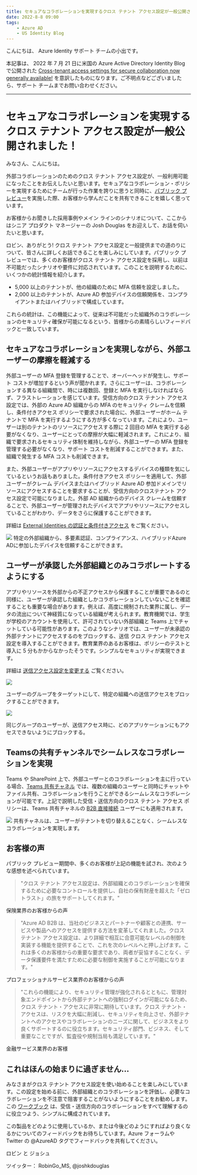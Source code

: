 ```yaml
---
title: セキュアなコラボレーションを実現するクロス テナント アクセス設定が一般公開されました！
date: 2022-8-8 09:00
tags:
    - Azure AD
    - US Identity Blog
---
```


こんにちは、 Azure Identity サポート チームの小出です。

本記事は、 2022 年 7 月 21 日に米国の Azure Active Directory Identity Blog で公開された [Cross-tenant access settings for secure collaboration now generally available!](https://techcommunity.microsoft.com/t5/microsoft-entra-azure-ad-blog/cross-tenant-access-settings-for-secure-collaboration-now/ba-p/3575844) を意訳したものになります。ご不明点などございましたら、サポート チームまでお問い合わせください。

---

# セキュアなコラボレーションを実現するクロス テナント アクセス設定が一般公開されました！


みなさん、こんにちは。 

外部コラボレーションのためのクロス テナント アクセス設定が、一般利用可能になったことをお伝えしたいと思います。セキュアなコラボレーション・ポリシーを実現するためにチームが行った作業を誇りに思うと同時に、[パブリック プレビュー](https://techcommunity.microsoft.com/t5/microsoft-entra-azure-ad-blog/collaborate-more-securely-with-new-cross-tenant-access-settings/ba-p/2147077)を実施した際、お客様から学んだことを共有できることを嬉しく思っています。

お客様からお聞きした採用事例やメイン ラインのシナリオについて、ここからはシニア プロダクト マネージャーの Josh Douglas をお迎えして、お話を伺いたいと思います。

ロビン、ありがとう! クロス テナント アクセス設定と一般提供までの道のりについて、皆さんに詳しくお話できることを楽しみにしています。パブリック プレビューでは、多くのお客様がクロス テナント アクセス設定を採用し、以前は不可能だったシナリオや要件に対応されています。このことを説明するために、いくつかの統計情報を紹介します。

- 5,000 以上のテナントが、他の組織のために MFA 信頼を設定しました。
- 2,000 以上のテナントが、Azure AD 参加デバイスの信頼関係を、コンプライアントまたはハイブリッドで構成しています。

これらの統計は、この機能によって、従来は不可能だった組織外のコラボレーションのセキュリティ確保が可能になるという、皆様からの素晴らしいフィードバックと一致しています。


## セキュアなコラボレーションを実現しながら、外部ユーザーの摩擦を軽減する 

外部ユーザーの MFA 登録を管理することで、オーバーヘッドが発生し、サポート コストが増加するという声が聞かれます。さらにユーザーは、コラボレーションする異なる組織間で、時には複数回、登録と MFA を実行しなければならず、フラストレーションを感じています。受信方向のクロス テナント アクセス設定では、外部の Azure AD 組織からの MFA のセキュリティ クレームを信頼し、条件付きアクセス ポリシーで要求された場合に、外部ユーザーがホーム テナントで MFA を実行するようにする方が多くなっています。これにより、ユーザーは別のテナントのリソースにアクセスする際に 2 回目の MFA を実行する必要がなくなり、ユーザーにとっての摩擦が大幅に軽減されます。これにより、組織で要求されるセキュリティ体制を維持しながら、外部ユーザーの MFA 登録を管理する必要がなくなり、サポート コストを削減することができます。また、組織で発生する MFA コストも削減できます。

また、外部ユーザーがアプリやリソースにアクセスするデバイスの種類を気にしているというお話もありました。条件付きアクセス  ポリシーを適用して、外部ユーザーがクレーム デバイスまたはハイブリッド Azure AD 参加ドメインでリソースにアクセスすることを要求することが、受信方向のクロステナント アクセス設定で可能になりました。外部 AD 組織からのデバイス クレームを信頼することで、外部ユーザーが管理されたデバイスでアプリやリソースにアクセスしていることがわかり、データをさらに保護することができます。 

詳細は [External Identities の認証と条件付きアクセス](https://docs.microsoft.com/ja-jp/azure/active-directory/external-identities/authentication-conditional-access) をご覧ください。

![](./cross-tenant-access-setting-ga/cross-tenant-access-setting-ga1.png)
特定の外部組織から、多要素認証、コンプライアンス、ハイブリッドAzure ADに参加したデバイスを信頼することができます。


## ユーザーが承認した外部組織とのみコラボレートするようにする 

アプリやリソースを外部からの不正アクセスから保護することが重要であるのと同様に、ユーザーが承認した組織としかコラボレーションしていないことを確認することも重要な場合があります。例えば、高度に規制された業界に属し、データの流出について神経質になっている組織が考えられます。教育機関では、学生が学校のアカウントを使用して、許可されていない外部組織と Teams 上でチャットしている可能性があります。このようなシナリオでは、ユーザーが未承認の外部テナントにアクセスするのをブロックする、送信 クロス テナント アクセス設定を導入することができます。教育業界のあるお客様は、ポリシーのテストと導入に 5 分もかからなかったそうです。シンプルなセキュリティが実現できます。

詳細は [送信アクセス設定を変更する](https://docs.microsoft.com/ja-jp/azure/active-directory/external-identities/cross-tenant-access-settings-b2b-collaboration#modify-outbound-access-settings) ご覧ください。

![](./cross-tenant-access-setting-ga/cross-tenant-access-setting-ga2.png)

ユーザーのグループをターゲットにして、特定の組織への送信アクセスをブロックすることができます。

![](./cross-tenant-access-setting-ga/cross-tenant-access-setting-ga3.png)

同じグループのユーザーが、送信アクセス時に、どのアプリケーションにもアクセスできないようにブロックする。

## Teamsの共有チャンネルでシームレスなコラボレーションを実現 

Teams や SharePoint 上で、外部ユーザーとのコラボレーションを主に行っている場合、[Teams 共有チャネル](https://docs.microsoft.com/ja-jp/MicrosoftTeams/shared-channels) では、複数の組織のユーザーと同時にチャットやファイル共有、コラボレーションを行うことができるシームレスなコラボレーションが可能です。上記で説明した受信・送信方向のクロス テナント アクセス ポリシーは、Teams 共有チャネルの [B2B 直接接続](https://docs.microsoft.com/ja-jp/azure/active-directory/external-identities/b2b-direct-connect-overview) ユーザーにも適用されます。 



![](./cross-tenant-access-setting-ga/cross-tenant-access-setting-ga4.png)
共有チャネルは、ユーザーがテナントを切り替えることなく、シームレスなコラボレーションを実現します。



## お客様の声 
パブリック プレビュー期間中、多くのお客様が上記の機能を試され、次のような感想を述べられています。 

 
> "クロス テナント アクセス設定は、外部組織とのコラボレーションを確保するために必要なコントロールを提供し、自社の保有財産を超えた「ゼロ トラスト」の旅をサポートしてくれます。" 

保険業界のお客様からの声

 
> "Azure AD B2B は、当社のビジネスとパートナーや顧客との連携、サービスや製品へのアクセスを提供する方法を変革してくれました。クロス テナント アクセス設定は、より詳細で相互に合意可能なレベルの制御を実装する機能を提供することで、これを次のレベルへと押し上げます。これは多くのお客様からの重要な要求であり、両者が妥協することなく、データ保護要件を満たすために必要な制御を実施することが可能になります。"

プロフェッショナルサービス業界のお客様からの声


> "これらの機能により、セキュリティ管理が強化されるとともに、管理対象エンドポイントから外部テナントへの強制ログインが可能になるため、クロス テナント・アクセスに非常に期待しています。クロス テナント・アクセスは、リスクを大幅に削減し、セキュリティを向上させ、外部テナントへのアクセスやコラボレーションのニーズに関して、ビジネスをより良くサポートするのに役立ちます。セキュリティ部門、ビジネス、そして重要なことですが、監査役や規制当局も満足しています。"

金融サービス業界のお客様 

 

## これはほんの始まりに過ぎません... 

みなさまがクロス テナント アクセス設定を使い始めることを楽しみにしています。この設定を始める前に、外部組織とのコラボレーションを評価し、必要なコラボレーションを不注意で阻害することがないようにすることをお勧めします。この [ワークブック](https://docs.microsoft.com/ja-jp/azure/active-directory/reports-monitoring/workbook-cross-tenant-access-activity) は、受信・送信方向のコラボレーションをすべて理解するのに役立つよう、シンプルに構成されています。

 
この製品をどのように使用しているか、または今後どのようにすればより良くなるかについてのフィードバックをお待ちしています。Azure フォーラムや Twitter の @AzureAD タグでフィードバックを共有してください。
 

ロビン と ジョシュ 

ツイッター： RobinGo_MS, @joshkdouglas 
